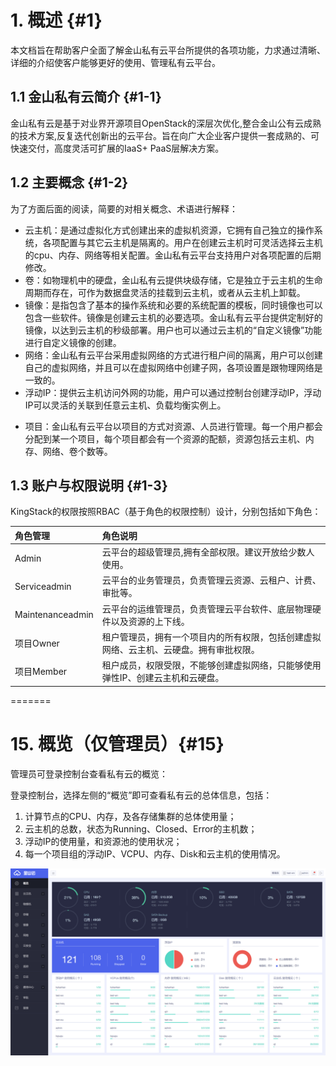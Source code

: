 # 1. 概述 {#1}

本文档旨在帮助客户全面了解金山私有云平台所提供的各项功能，力求通过清晰、详细的介绍使客户能够更好的使用、管理私有云平台。

## 1.1 金山私有云简介 {#1-1}

金山私有云是基于对业界开源项目OpenStack的深层次优化,整合金山公有云成熟的技术方案,反复迭代创新出的云平台。旨在向广大企业客户提供一套成熟的、可快速交付，高度灵活可扩展的IaaS+ PaaS层解决方案。

## 1.2 主要概念 {#1-2}

为了方面后面的阅读，简要的对相关概念、术语进行解释：

- 云主机：是通过虚拟化方式创建出来的虚拟机资源，它拥有自己独立的操作系统，各项配置与其它云主机是隔离的。用户在创建云主机时可灵活选择云主机的cpu、内存、网络等相关配置。金山私有云平台支持用户对各项配置的后期修改。
- 卷：如物理机中的硬盘，金山私有云提供块级存储，它是独立于云主机的生命周期而存在，可作为数据盘灵活的挂载到云主机，或者从云主机上卸载。
- 镜像：是指包含了基本的操作系统和必要的系统配置的模板，同时镜像也可以包含一些软件。镜像是创建云主机的必要选项。金山私有云平台提供定制好的镜像，以达到云主机的秒级部署。用户也可以通过云主机的“自定义镜像”功能进行自定义镜像的创建。
- 网络：金山私有云平台采用虚拟网络的方式进行租户间的隔离，用户可以创建自己的虚拟网络，并且可以在虚拟网络中创建子网，各项设置是跟物理网络是一致的。
- 浮动IP：提供云主机访问外网的功能，用户可以通过控制台创建浮动IP，浮动IP可以灵活的关联到任意云主机、负载均衡实例上。
* 项目：金山私有云平台以项目的方式对资源、人员进行管理。每一个用户都会分配到某一个项目，每个项目都会有一个资源的配额，资源包括云主机、内存、网络、卷个数等。

## 1.3 账户与权限说明 {#1-3}

KingStack的权限按照RBAC（基于角色的权限控制）设计，分别包括如下角色：

| 角色管理 | 角色说明 |
| :--- | :--- |
| Admin | 云平台的超级管理员,拥有全部权限。建议开放给少数人使用。 |
| Serviceadmin | 云平台的业务管理员，负责管理云资源、云租户、计费、审批等。 |
| Maintenanceadmin | 云平台的运维管理员，负责管理云平台软件、底层物理硬件以及资源的上下线。 |
| 项目Owner | 租户管理员，拥有一个项目内的所有权限，包括创建虚拟网络、云主机、云硬盘。拥有审批权限。 |
| 项目Member | 租户成员，权限受限，不能够创建虚拟网络，只能够使用弹性IP、创建云主机和云硬盘。 |


=======
# 15. 概览（仅管理员）{#15}

管理员可登录控制台查看私有云的概览：

登录控制台，选择左侧的“概览”即可查看私有云的总体信息，包括：

1. 计算节点的CPU、内存，及各存储集群的总体使用量；
2. 云主机的总数，状态为Running、Closed、Error的主机数；
3. 浮动IP的使用量，和资源池的使用状况；
4. 每一个项目组的浮动IP、VCPU、内存、Disk和云主机的使用情况。

![](/assets/overview.png)